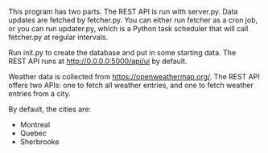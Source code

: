 This program has two parts.  The REST API is run with server.py.  Data updates are fetched by fetcher.py.  You can either run fetcher as a cron job, or you can run updater.py, which is a Python task scheduler that will call fetcher.py at regular intervals.

Run init.py to create the database and put in some starting data. The REST API runs at http://0.0.0.0:5000/api/ui by default.

Weather data is collected from https://openweathermap.org/.  The REST API offers two APIs: one to fetch all weather entries, and one to fetch weather entries from a city.

By default, the cities are:
- Montreal
- Quebec
- Sherbrooke

